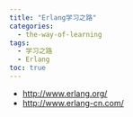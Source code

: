 ```yaml
---
title: "Erlang学习之路"
categories:
  - the-way-of-learning
tags:
  - 学习之路
  - Erlang
toc: true
---
```


* <http://www.erlang.org/>
* <http://www.erlang-cn.com/>
